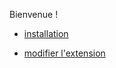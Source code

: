 Bienvenue !

* [installation](https://github.com/alosia-dev/extension/wiki/installation)

* [modifier l'extension](https://github.com/alosia-dev/extension/wiki/modifier-l'extension)

